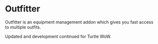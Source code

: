 # Outfitter
Outfitter is an equipment management addon which gives you fast access to multiple outfits.

Updated and development continued for Turtle WoW.
